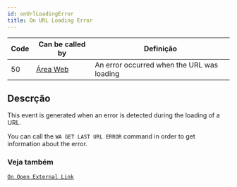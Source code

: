 ```yaml
---
id: onUrlLoadingError
title: On URL Loading Error
---
```


| Code | Can be called by                            | Definição                                  |
| ---- | ------------------------------------------- | ------------------------------------------ |
| 50   | [Área Web](FormObjects/webArea_overview.md) | An error occurred when the URL was loading |


## Descrção

This event is generated when an error is detected during the loading of a URL.

You can call the `WA GET LAST URL ERROR` command in order to get information about the error.


### Veja também
[`On Open External Link`](onOpenExternalLink.md)